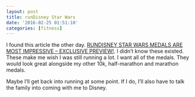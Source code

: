 ```yaml
---
layout: post
title: runDisney Star Wars
date: '2016-02-25 01:51:10'
categories: [fitness]
---
```


I found this article the other day. [RUNDISNEY STAR WARS MEDALS ARE MOST IMPRESSIVE – EXCLUSIVE PREVIEW!](http://www.starwars.com/news/rundisney-star-wars-medals-are-most-impressive-exclusive-preview). I didn’t know these existed. These make me wish I was still running a lot. I want all of the medals. They would look great alongside my other 10k, half-marathon and marathon medals.

Maybe I’ll get back into running at some point. If I do, I’ll also have to talk the family into coming with me to Disney.

